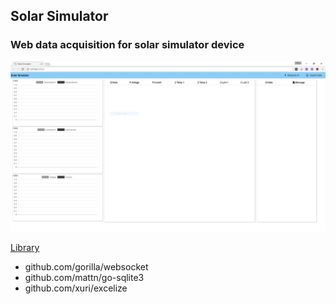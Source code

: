 ## Solar Simulator
### Web data acquisition for solar simulator device

![alt text](screenshot.png)

[Library](#Library)
* github.com/gorilla/websocket
* github.com/mattn/go-sqlite3
* github.com/xuri/excelize
